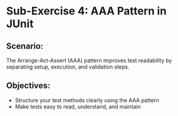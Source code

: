 # Sub-Exercise 4: AAA Pattern in JUnit

## Scenario:
The Arrange-Act-Assert (AAA) pattern improves test readability by separating setup, execution, and validation steps.

## Objectives:
- Structure your test methods clearly using the AAA pattern
- Make tests easy to read, understand, and maintain
